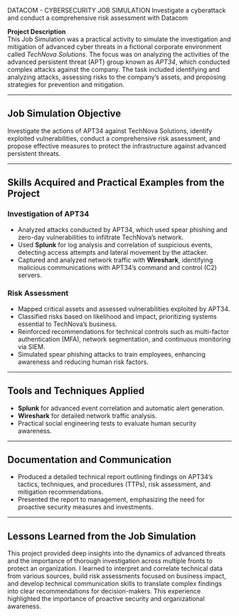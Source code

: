 DATACOM - CYBERSECURITY JOB SIMULATION
Investigate a cyberattack and conduct a comprehensive risk assessment with Datacom

**Project Description**  
This Job Simulation was a practical activity to simulate the investigation and mitigation of advanced cyber threats in a fictional corporate environment called *TechNova Solutions*. The focus was on analyzing the activities of the advanced persistent threat (APT) group known as *APT34*, which conducted complex attacks against the company. The task included identifying and analyzing attacks, assessing risks to the company’s assets, and proposing strategies for prevention and mitigation.

---

## Job Simulation Objective  
Investigate the actions of APT34 against TechNova Solutions, identify exploited vulnerabilities, conduct a comprehensive risk assessment, and propose effective measures to protect the infrastructure against advanced persistent threats.

---

## Skills Acquired and Practical Examples from the Project

### Investigation of APT34  
- Analyzed attacks conducted by APT34, which used spear phishing and zero-day vulnerabilities to infiltrate TechNova’s network.  
- Used **Splunk** for log analysis and correlation of suspicious events, detecting access attempts and lateral movement by the attacker.  
- Captured and analyzed network traffic with **Wireshark**, identifying malicious communications with APT34’s command and control (C2) servers.

### Risk Assessment  
- Mapped critical assets and assessed vulnerabilities exploited by APT34.  
- Classified risks based on likelihood and impact, prioritizing systems essential to TechNova’s business.  
- Reinforced recommendations for technical controls such as multi-factor authentication (MFA), network segmentation, and continuous monitoring via SIEM.  
- Simulated spear phishing attacks to train employees, enhancing awareness and reducing human risk factors.

---

## Tools and Techniques Applied  
- **Splunk** for advanced event correlation and automatic alert generation.  
- **Wireshark** for detailed network traffic analysis.  
- Practical social engineering tests to evaluate human security awareness.

---

## Documentation and Communication  
- Produced a detailed technical report outlining findings on APT34’s tactics, techniques, and procedures (TTPs), risk assessment, and mitigation recommendations.  
- Presented the report to management, emphasizing the need for proactive security measures and investments.

---

## Lessons Learned from the Job Simulation  
This project provided deep insights into the dynamics of advanced threats and the importance of thorough investigation across multiple fronts to protect an organization. I learned to interpret and correlate technical data from various sources, build risk assessments focused on business impact, and develop technical communication skills to translate complex findings into clear recommendations for decision-makers. This experience highlighted the importance of proactive security and organizational awareness.
